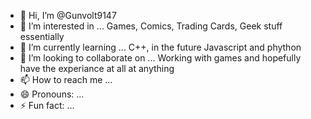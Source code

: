 - 👋 Hi, I’m @Gunvolt9147
- 👀 I’m interested in ... Games, Comics, Trading Cards, Geek stuff essentially 
- 🌱 I’m currently learning ... C++, in the future Javascript and phython
- 💞️ I’m looking to collaborate on ... Working with games and hopefully have the experiance at all at anything
- 📫 How to reach me ...
- 😄 Pronouns: ...
- ⚡ Fun fact: ...

<!---
Gunvolt9147/Gunvolt9147 is a ✨ special ✨ repository because its `README.md` (this file) appears on your GitHub profile.
You can click the Preview link to take a look at your changes.
--->
